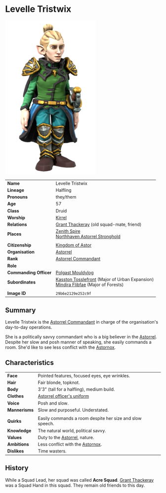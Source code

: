 # Levelle Tristwix

<img src="https://raw.githubusercontent.com/jesskelsall/astarus-images/main/people/portraits/29b6e2129e252c9f.png" height="500" />

|||
| --- | --- |
| **Name** | Levelle Tristwix | character.3
| **Lineage** | Halfling |
| **Pronouns** | they/them |
| **Age** | 57 |
| **Class** | Druid |
| **Worship** | [Kirrel](../gods/deities/kirrel.md) |
| **Relations** | [Grant Thackeray](grant-thackeray.md) (old squad-mate, friend) |
| **Places** | [Zenith Spire](../places/buildings/zenith-spire.md)<br>[Northhaven Astorrel Stronghold](../places/strongholds/northhaven-astorrel-stronghold.md) |
|||
| **Citizenship** | [Kingdom of Astor](../civilisations/kingdom-of-astor/kingdom-of-astor.md) |
| **Organisation** | [Astorrel](../organisations/astorrel/astorrel.md) |
| **Rank** | [Astorrel Commandant](../organisations/astorrel/ranks/astorrel-commandant.md) |
| **Role** | |
| **Commanding Officer** | [Polgast Mouldylog](polgast-mouldylog.md) |
| **Subordinates** | [Kasston Tosslefront](kasston-tosslefront.md) (Major of Urban Expansion)<br>[Mindira Flibfae](mindira-flibfae.md) (Major of Forests) |
|||
| **Image ID** | `29b6e2129e252c9f` |

## Summary

Levelle Tristwix is the [Astorrel Commandant](../organisations/astorrel/ranks/astorrel-commandant.md) in charge of the organisation's day-to-day operations.

She is a politically savvy commandant who is a big believer in the [Astorrel](../organisations/astorrel/astorrel.md). Despite her slow and posh manner of speaking, she easily commands a room. She'd like to see less conflict with the [Astornox](../organisations/astornox/astornox.md).

## Characteristics

| | |
| --- | --- |
| **Face** | Pointed features, focused eyes, eye wrinkles. | characteristics.2
| **Hair** | Fair blonde, topknot. |
| **Body** | 3'3" (tall for a halfling), medium build. |
| **Clothes** | [Astorrel officer's uniform](../organisations/astorrel/uniforms/astorrel-officers-uniform.md) |
| **Voice** | Posh and slow. |
| **Mannerisms** | Slow and purposeful. Understated. |
| | |
| **Quirks** | Easily commands a room despite her size and slow speech. |
| **Knowledge** | The natural world, political savvy. |
| **Values** | Duty to the [Astorrel](../organisations/astorrel/astorrel.md), nature. |
| **Ambitions** | Less conflict with the [Astornox](../organisations/astornox/astornox.md). |
| **Dislikes** | Time wasters. |

## History

While a Squad Lead, her squad was called **Acre Squad**. [Grant Thackeray](grant-thackeray.md) was a Squad Hand in this squad. They remain old friends to this day.
